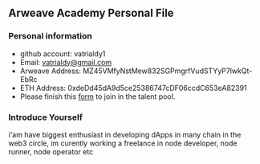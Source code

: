 ## Arweave Academy Personal File

### Personal information

- github account: vatrialdy1 
- Email: vatrialdy@gmail.com
- Arweave Address: MZ45VMfyNstMew832SGPmgrfVudSTYyP7lwkQt-EbRc
- ETH Address: 0xdeDd45dA9d5ce25386747cDF06ccdC653eA82391
- Please finish this [form](https://docs.google.com/forms/d/e/1FAIpQLSfWA5fIIcBgmRppm3jNz5vmf9Mai_QMVil-2pO4r7YKn_Zhtw/viewform?usp=sf_link) to join in the talent pool.

### Introduce Yourself
 i'am have biggest enthusiast in developing dApps in many chain in the web3 circle, im curently working a freelance in node developer, node runner, node operator etc
